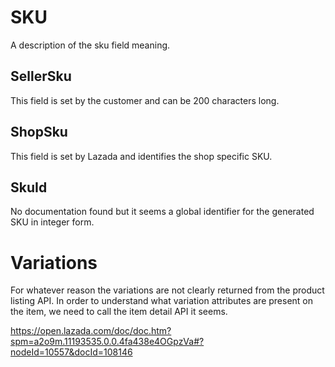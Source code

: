 # SKU
A description of the sku field meaning.

## SellerSku
This field is set by the customer and can be 200 characters long.

## ShopSku
This field is set by Lazada and identifies the shop specific SKU.

## SkuId
No documentation found but it seems a global identifier for the generated SKU in integer form.


# Variations
For whatever reason the variations are not clearly returned from the product listing API. In order to understand
what variation attributes are present on the item, we need to call the item detail API it seems.

https://open.lazada.com/doc/doc.htm?spm=a2o9m.11193535.0.0.4fa438e4OGpzVa#?nodeId=10557&docId=108146
